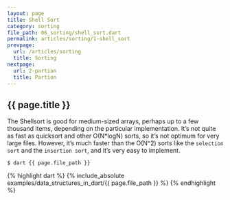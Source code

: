 ```yaml
---
layout: page
title: Shell Sort
category: sorting
file_path: 06_sorting/shell_sort.dart
permalink: articles/sorting/1-shell_sort
prevpage:
  url: /articles/sorting
  title: Sorting
nextpage:
  url: 2-partion
  title: Partion
---
```


## {{ page.title }}

The Shellsort is good for medium-sized arrays, perhaps up to a few thousand items, depending on the particular implementation.
It’s not quite as fast as quicksort and other O(N*logN) sorts, so it’s not optimum for very large files.
However, it’s much faster than the O(N^2) sorts like the
`selection sort` and the `insertion sort`, and it’s very easy to
implement.

```terminal
$ dart {{ page.file_path }}
```      


{% highlight dart %}
{% include_absolute examples/data_structures_in_dart/{{ page.file_path }} %}
{% endhighlight %}      

